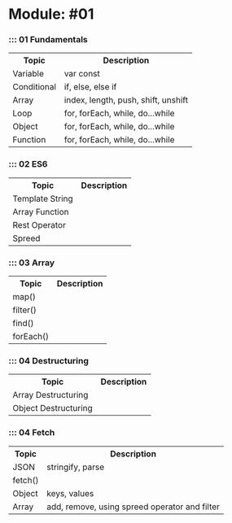 # Module: #01

### ::: 01 Fundamentals

<table>
    <tr>
        <th>Topic</th>
        <th>Description</th>
    </tr>
    <tr>
        <td>Variable</td>
        <td>var const</td>
    </tr>
    <tr>
        <td>Conditional</td>
        <td>if, else, else if</td>
    </tr>
    <tr>
        <td>Array</td>
        <td> index, length, push, shift, unshift </td>
    </tr>
    <tr>
        <td>Loop</td>
        <td>for, forEach, while, do...while</td>
    </tr>
    <tr>
        <td>Object</td>
        <td>for, forEach, while, do...while</td>
    </tr>
    <tr>
        <td>Function</td>
        <td>for, forEach, while, do...while</td>
    </tr>
</table>

### ::: 02 ES6

<table>
    <tr>
        <th>Topic</th>
        <th>Description</th>
    </tr>
    <tr>
        <td>Template String</td>
        <td></td>
    </tr>
    <tr>
        <td>Array Function</td>
        <td></td>
    </tr>
    <tr>
        <td>Rest Operator</td>
        <td></td>
    </tr>
    <tr>
        <td>Spreed</td>
        <td></td>
    </tr>
</table>

### ::: 03 Array

<table>
    <tr>
        <th>Topic</th>
        <th>Description</th>
    </tr>
    <tr>
        <td>map()</td>
        <td></td>
    </tr>
    <tr>
        <td>filter()</td>
        <td></td>
    </tr>
    <tr>
        <td>find()</td>
        <td></td>
    </tr>
    <tr>
        <td>forEach()</td>
        <td></td>
    </tr>
</table>

### ::: 04 Destructuring

<table>
    <tr>
        <th>Topic</th>
        <th>Description</th>
    </tr>
    <tr>
        <td>Array Destructuring</td>
        <td></td>
    </tr>
    <tr>
        <td>Object Destructuring</td>
        <td></td>
    </tr>
</table>

### ::: 04 Fetch

<table>
    <tr>
        <th>Topic</th>
        <th>Description</th>
    </tr>
    <tr>
        <td>JSON</td>
        <td>stringify, parse</td>
    </tr>
    <tr>
        <td>fetch()</td>
        <td></td>
    </tr>
    <tr>
        <td>Object</td>
        <td>keys, values</td>
    </tr>
    <tr>
        <td>Array</td>
        <td>add, remove, using spreed operator and filter</td>
    </tr>
</table>
